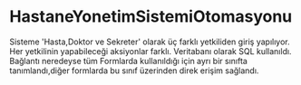 # HastaneYonetimSistemiOtomasyonu

Sisteme 'Hasta,Doktor ve Sekreter' olarak üç farklı yetkiliden giriş yapılıyor.
Her yetkilinin yapabileceği aksiyonlar farklı.
Veritabanı olarak SQL kullanıldı.
Bağlantı neredeyse tüm Formlarda kullanıldığı için ayrı bir sınıfta tanımlandı,diğer formlarda bu sınıf üzerinden direk erişim sağlandı.
 
